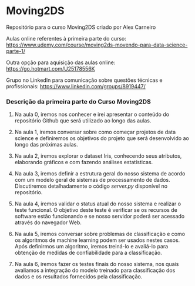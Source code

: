 # Moving2DS
Repositório para o curso Moving2DS criado por Alex Carneiro

Aulas online referentes à primeira parte do curso: https://www.udemy.com/course/moving2ds-movendo-para-data-science-parte-1/

Outra opção para aquisição das aulas online: https://go.hotmart.com/U25178556K

Grupo no LinkedIn para comunicação sobre questões técnicas e profissionais: https://www.linkedin.com/groups/8919447/

### Descrição da primeira parte do Curso Moving2DS

1. Na aula 0, iremos nos conhecer e irei apresentar o conteúdo do repositório Github que será utilizado ao longo das aulas.

2. Na aula 1, iremos conversar sobre como começar projetos de data science e definiremos os objetivos do projeto que será desenvolvido ao longo das próximas aulas.

3. Na aula 2, iremos explorar o dataset Iris, conhecendo seus atributos, elaborando gráficos e com fazendo análises estatísticas.

4. Na aula 3, iremos definir a estrutura geral do nosso sistema de acordo com um modelo geral de sistemas de processamento de dados. Discutiremos detalhadamente o código _server.py_ disponível no repositório.

5. Na aula 4, iremos validar o status atual do nosso sistema e realizar o teste funcional. O objetivo deste teste é verificar se os recursos de software estão funcionando e se nosso servidor poderá ser acessado através do navegador Web.

6. Na aula 5, iremos conversar sobre problemas de classificação e como os algoritmos de machine learning podem ser usados nestes casos. Após definirmos um algoritmo, iremos treiná-lo e avaliá-lo para obtenção de medidas de confiabilidade para a classificação.

7. Na aula 6, iremos fazer os testes finais do nosso sistema, nos quais avaliamos a integração do modelo treinado para classificação dos dados e os resultados fornecidos pela classificação.
